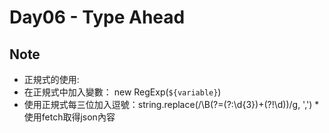 # Day06 - Type Ahead

## Note
* 正規式的使用:
 * 在正規式中加入變數： new RegExp(`${variable}`)
 * 使用正規式每三位加入逗號：string.replace(/\B(?=(?:\d{3})+(?!\d))/g, ',')
*使用fetch取得json內容